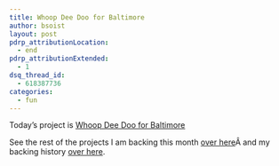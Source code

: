```yaml
---
title: Whoop Dee Doo for Baltimore
author: bsoist
layout: post
pdrp_attributionLocation:
  - end
pdrp_attributionExtended:
  - 1
dsq_thread_id:
  - 618387736
categories:
  - fun
---
```

Today&#8217;s project is [Whoop Dee Doo for Baltimore][1]



See the rest of the projects I am backing this month [over here][2]Â and my backing history [over here][3].

 [1]: http://www.kickstarter.com/projects/1851441206/whoop-dee-doo-for-baltimore
 [2]: http://whsjr.soistmann.com/oped/2012/03/01/kickstarter-my-new-obsession-and-12in12-for-march/
 [3]: http://www.kickstarter.com/profiles/bsoist/projects/backed
